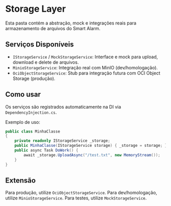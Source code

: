 # Storage Layer

Esta pasta contém a abstração, mock e integrações reais para armazenamento de arquivos do Smart Alarm.

## Serviços Disponíveis

- `IStorageService` / `MockStorageService`: Interface e mock para upload, download e delete de arquivos.
- `MinioStorageService`: Integração real com MinIO (dev/homologação).
- `OciObjectStorageService`: Stub para integração futura com OCI Object Storage (produção).

## Como usar

Os serviços são registrados automaticamente na DI via `DependencyInjection.cs`.

Exemplo de uso:

```csharp
public class MinhaClasse
{
    private readonly IStorageService _storage;
    public MinhaClasse(IStorageService storage) { _storage = storage; }
    public async Task DoWork() {
        await _storage.UploadAsync("/test.txt", new MemoryStream());
    }
}
```

## Extensão

Para produção, utilize `OciObjectStorageService`.
Para dev/homologação, utilize `MinioStorageService`.
Para testes, utilize `MockStorageService`.

